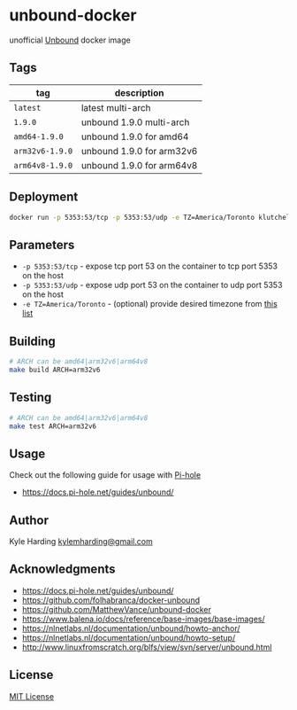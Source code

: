 # unbound-docker

unofficial [Unbound](https://unbound.net) docker image

## Tags

|tag|description|
|---|---|
|`latest`|latest multi-arch|
|`1.9.0`|unbound 1.9.0 multi-arch|
|`amd64-1.9.0`|unbound 1.9.0 for amd64|
|`arm32v6-1.9.0`|unbound 1.9.0 for arm32v6|
|`arm64v8-1.9.0`|unbound 1.9.0 for arm64v8|

## Deployment

```bash
docker run -p 5353:53/tcp -p 5353:53/udp -e TZ=America/Toronto klutchell/unbound
```

## Parameters

* `-p 5353:53/tcp` - expose tcp port 53 on the container to tcp port 5353 on the host
* `-p 5353:53/udp` - expose udp port 53 on the container to udp port 5353 on the host
* `-e TZ=America/Toronto` - (optional) provide desired timezone from [this list](https://en.wikipedia.org/wiki/List_of_tz_database_time_zones)

## Building

```bash
# ARCH can be amd64|arm32v6|arm64v8
make build ARCH=arm32v6
```

## Testing

```bash
# ARCH can be amd64|arm32v6|arm64v8
make test ARCH=arm32v6
```

## Usage

Check out the following guide for usage with [Pi-hole](https://pi-hole.net/)

* https://docs.pi-hole.net/guides/unbound/

## Author

Kyle Harding <kylemharding@gmail.com>

## Acknowledgments

* https://docs.pi-hole.net/guides/unbound/
* https://github.com/folhabranca/docker-unbound
* https://github.com/MatthewVance/unbound-docker
* https://www.balena.io/docs/reference/base-images/base-images/
* https://nlnetlabs.nl/documentation/unbound/howto-anchor/
* https://nlnetlabs.nl/documentation/unbound/howto-setup/
* http://www.linuxfromscratch.org/blfs/view/svn/server/unbound.html

## License

[MIT License](./LICENSE)